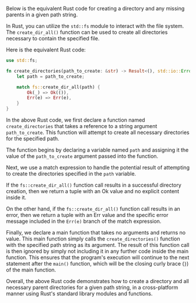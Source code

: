 Below is the equivalent Rust code for creating a directory and any missing parents in a given path string.

In Rust, you can utilize the `std::fs` module to interact with the file system. The `create_dir_all()` function can be used to create all directories necessary to contain the specified file.

Here is the equivalent Rust code:
```rust
use std::fs;

fn create_directories(path_to_create: &str) -> Result<(), std::io::Error> {
    let path = path_to_create;

    match fs::create_dir_all(path) {
        Ok(_) => Ok(()),
        Err(e) => Err(e),
    }
}
```
In the above Rust code, we first declare a function named `create_directories` that takes a reference to a string argument `path_to_create`. This function will attempt to create all necessary directories for the specified path.

The function begins by declaring a variable named `path` and assigning it the value of the `path_to_create` argument passed into the function.

Next, we use a match expression to handle the potential result of attempting to create the directories specified in the `path` variable.

If the `fs::create_dir_all()` function call results in a successful directory creation, then we return a tuple with an Ok value and no explicit content inside it.

On the other hand, if the `fs::create_dir_all()` function call results in an error, then we return a tuple with an Err value and the specific error message included in the `Err(e)` branch of the match expression.

Finally, we declare a main function that takes no arguments and returns no value. This main function simply calls the `create_directories()` function with the specified path string as its argument. The result of this function call is then ignored by simply not including it in any further code inside the main function. This ensures that the program's execution will continue to the next statement after the `main()` function, which will be the closing curly brace (`}`) of the main function.

Overall, the above Rust code demonstrates how to create a directory and all necessary parent directories for a given path string, in a cross-platform manner using Rust's standard library modules and functions.

